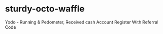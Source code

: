 # sturdy-octo-waffle
Yodo - Running &amp; Pedometer, Received cash Account Register With Referral Code
